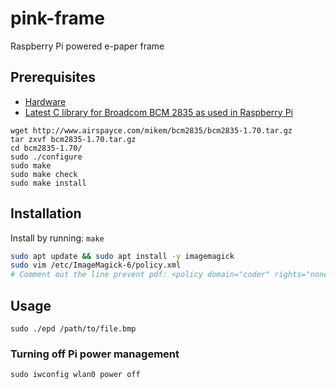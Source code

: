 # pink-frame
Raspberry Pi powered e-paper frame

## Prerequisites

- [Hardware](https://www.waveshare.net/wiki/10.3inch_e-Paper_HAT)
- [Latest C library for Broadcom BCM 2835 as used in Raspberry Pi](http://www.airspayce.com/mikem/bcm2835/)

```shell
wget http://www.airspayce.com/mikem/bcm2835/bcm2835-1.70.tar.gz
tar zxvf bcm2835-1.70.tar.gz 
cd bcm2835-1.70/
sudo ./configure
sudo make
sudo make check
sudo make install
```

## Installation

Install by running: `make`

```sh
sudo apt update && sudo apt install -y imagemagick
sudo vim /etc/ImageMagick-6/policy.xml
# Comment out the line prevent pdf: <policy domain="coder" rights="none" pattern="PDF" />
```

## Usage

```shell
sudo ./epd /path/to/file.bmp
```

### Turning off Pi power management

`sudo iwconfig wlan0 power off`
